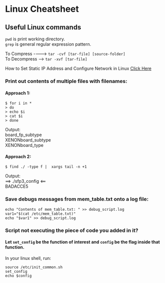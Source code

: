 # Linux Cheatsheet
## Useful Linux commands

`pwd` is print working directory.\
`grep` is general regular expression pattern.

To Compress ----> `tar -cvf [tar-file] [source-folder]`\
To Decompress --> `tar -xvf [tar-file]`

How to Set Static IP Address and Configure Network in Linux [Click Here](https://www.tecmint.com/set-add-static-ip-address-in-linux/)

### Print out contents of multiple files with filenames:
#### Approach 1:
```
$ for i in *
> do
> echo $i
> cat $i
> done
```
Output:\
board_fp_subtype\
XENONboard_subtype\
XENONboard_type

#### Approach 2:
```
$ find ./ -type f |  xargs tail -n +1
```
Output:\
==> ./sfp3_config <==\
BADACCE5

### Save debugs messages from mem_table.txt onto a log file:
```
echo "Contents of mem_table.txt: " >> debug_script.log
var1="$(cat /etc/mem_table.txt)"
echo "$var1" >> debug_script.log
```

### Script not executing the piece of code you added in it?
#### Let `set_config` be the function of interest and `config` be the flag inside that function.
In your linux shell, run:
```
source /etc/init_common.sh
set_config
echo $config
```
